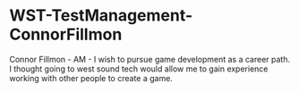 # WST-TestManagement-ConnorFillmon

Connor Fillmon - AM - I wish to pursue game development as a career path. I thought going to west sound tech would allow me to gain experience working with other people to create a game.
